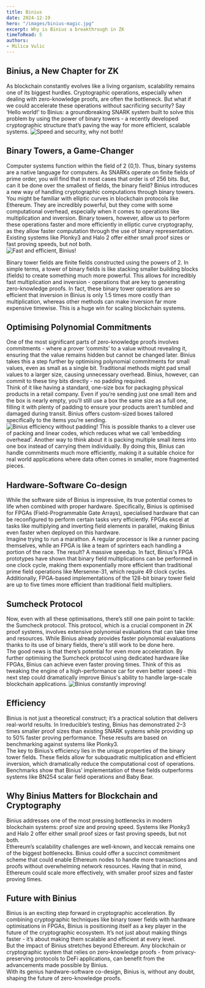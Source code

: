 ```yaml
---
title: Binius
date: 2024-12-19
hero: "/images/binius-magic.jpg"
excerpt: Why is Binius a breakthrough in ZK
timeToRead: 5
authors:
- Milica Vulic
---
```


## Binius, a New Chapter for ZK
As blockchain constantly evolves like a living organism, scalability remains one of its biggest hurdles. Cryptographic operations, especially when dealing with zero-knowledge proofs, are often the bottleneck. But what if we could accelerate these operations without sacrificing security? Say ‘Hello world!’ to Binius: a groundbreaking SNARK system built to solve this problem by using the power of binary towers - a recently developed cryptographic structure that’s paving the way for more efficient, scalable systems.
![Speed and security, why not both!](/images/binius-both-speed-security.png)
## Binary Towers, a Game-Changer
Computer systems function within the field of 2 {0,1}. Thus, binary systems are a native language for computers. As SNARKs operate on finite fields of prime order, you will find that in most cases that order is of 256 bits. But, can it be done over the smallest of fields, the binary field? Binius introduces a new way of handling cryptographic computations through binary towers. <br /> 
You might be familiar with elliptic curves in blockchain protocols like Ethereum. They are incredibly powerful, but they come with some computational overhead, especially when it comes to operations like multiplication and inversion. Binary towers, however, allow us to perform these operations faster and more efficiently in elliptic curve cryptography, as they allow faster computation through the use of binary representation. Existing systems like Plonky3 and Halo 2 offer either small proof sizes or fast proving speeds, but not both. <br /> 
![Fast and efficient, Binius!](/images/binius-fast-efficient.png)

Binary tower fields are finite fields constructed using the powers of 2. In simple terms, a tower of binary fields is like stacking smaller building blocks (fields) to create something much more powerful. This allows for incredibly fast multiplication and inversion - operations that are key to generating zero-knowledge proofs. In fact, these binary tower operations are so efficient that inversion in Binius is only 1.5 times more costly than multiplication, whereas other methods can make inversion far more expensive timewise. This is a huge win for scaling blockchain systems. 

## Optimising Polynomial Commitments
One of the most significant parts of zero-knowledge proofs involves commitments - where a prover ‘commits’ to a value without revealing it, ensuring that the value remains hidden but cannot be changed later. Binius takes this a step further by optimising polynomial commitments for small values, even as small as a single bit. Traditional methods might pad small values to a larger size, causing unnecessary overhead. Binius, however, can commit to these tiny bits directly - no padding required. <br /> 
Think of it like having a standard, one-size box for packaging physical products in a retail company. Even if you’re sending just one small item and the box is nearly empty, you’ll still use a box the same size as a full one, filling it with plenty of padding to ensure your products aren’t tumbled and damaged during transit. Binius offers custom-sized boxes tailored specifically to the items you’re sending. <br /> 
![Binius efficiency without padding!](/images/binius-efficiency-no-padding.png)
This is possible thanks to a clever use of packing and linear codes, which reduces what we call ‘embedding overhead’. Another way to think about it is packing multiple small items into one box instead of carrying them individually. By doing this, Binius can handle commitments much more efficiently, making it a suitable choice for real world applications where data often comes in smaller, more fragmented pieces.

## Hardware-Software Co-design
While the software side of Binius is impressive, its true potential comes to life when combined with proper hardware. Specifically, Binius is optimised for FPGAs (Field-Programmable Gate Arrays), specialised hardware that can be reconfigured to perform certain tasks very efficiently. FPGAs excel at tasks like multiplying and inverting field elements in parallel, making Binius even faster when deployed on this hardware. <br /> 
Imagine trying to run a marathon. A regular processor is like a runner pacing themselves, while an FPGA is like a team of sprinters each handling a portion of the race. The result? A massive speedup. In fact, Binius's FPGA prototypes have shown that binary field multiplications can be performed in one clock cycle, making them exponentially more efficient than traditional prime field operations like Mersenne-31, which require 49 clock cycles. Additionally, FPGA-based implementations of the 128-bit binary tower field are up to five times more efficient than traditional field multipliers.

## Sumcheck Protocol
Now, even with all these optimisations, there’s still one pain point to tackle: the Sumcheck protocol. This protocol, which is a crucial component in ZK proof systems, involves extensive polynomial evaluations that can take time and resources. While Binius already provides faster polynomial evaluations thanks to its use of binary fields, there's still work to be done here. <br /> 
The good news is that there’s potential for even more acceleration. By further optimising the Sumcheck protocol using dedicated hardware like FPGAs, Binius can achieve even faster proving times. Think of this as tweaking the engine of a high-performance car for even better speed - this next step could dramatically improve Binius's ability to handle large-scale blockchain applications.
![Binius constantly improving!](/images/binius-speed.png)

## Efficiency
Binius is not just a theoretical construct; it’s a practical solution that delivers real-world results. In Irreducible’s testing, Binius has demonstrated 2–3 times smaller proof sizes than existing SNARK systems while providing up to 50% faster proving performance. These results are based on benchmarking against systems like Plonky3. <br /> 
The key to Binius’s efficiency lies in the unique properties of the binary tower fields. These fields allow for subquadratic multiplication and efficient inversion, which dramatically reduce the computational cost of operations. Benchmarks show that Binius’ implementation of these fields outperforms systems like BN254 scalar field operations and Baby Bear.

## Why Binius Matters for Blockchain and Cryptography
Binius addresses one of the most pressing bottlenecks in modern blockchain systems: proof size and proving speed. Systems like Plonky3 and Halo 2 offer either small proof sizes or fast proving speeds, but not both. <br /> 
Ethereum’s scalability challenges are well-known, and keccak remains one of the biggest bottlenecks. Binius could offer a succinct commitment scheme that could enable Ethereum nodes to handle more transactions and proofs without overwhelming network resources. Having that in mind, Ethereum could scale more effectively, with smaller proof sizes and faster proving times.

## Future with Binius
Binius is an exciting step forward in cryptographic acceleration. By combining cryptographic techniques like binary tower fields with hardware optimisations in FPGAs, Binius is positioning itself as a key player in the future of the cryptographic ecosystem. It’s not just about making things faster - it’s about making them scalable and efficient at every level. <br /> 
But the impact of Binius stretches beyond Ethereum. Any blockchain or cryptographic system that relies on zero-knowledge proofs - from privacy-preserving protocols to DeFi applications, can benefit from the advancements made possible by Binius. <br /> 
With its genius hardware-software co-design, Binius is, without any doubt, shaping the future of zero-knowledge proofs.
